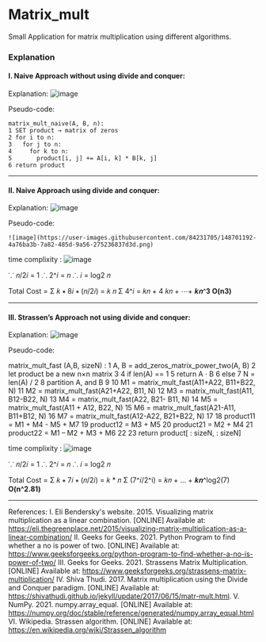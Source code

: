# Matrix_mult
Small Application for matrix multiplication using different algorithms.

### Explanation 
#### I. Naive Approach without using divide and conquer:

Explanation:
![image](https://user-images.githubusercontent.com/84231705/148701108-ced52c10-ff77-4005-b92c-f2b4801c412c.png)

Pseudo-code:
```
matrix_mult_naive(A, B, n):
1 SET product → matrix of zeros
2 for i to n:
3   for j to n:
4     for k to n:
5       product[i, j] += A[i, k] * B[k, j]
6 return product
```

<hr>

#### II. Naive Approach using divide and conquer:

Explanation:
![image](https://user-images.githubusercontent.com/84231705/148701172-30ff5dea-d54e-4d5d-a977-f9d4e49764b8.png)

Pseudo-code:
```
![image](https://user-images.githubusercontent.com/84231705/148701192-4a76ba3b-7a82-485d-9a56-275236837d3d.png)
```

time complixity : 
![image](https://user-images.githubusercontent.com/84231705/148701211-5921902f-e0cf-4f52-acd2-7083f47f180d.png)

⸪ 𝑛/2𝑖 = 1 
⸫ 2^𝑖 = 𝑛
⸫ 𝑖 = log2 𝑛

Total Cost = Σ 𝑘 ∗ 8𝑖 ∗ (𝑛/2𝑖) = 𝑘 𝑛 Σ 4^𝑖 = 
𝑘𝑛 + 4 𝑘𝑛 + ⋯+ 𝒌𝒏^𝟑
**O(n3)**

<hr>

#### III. Strassen’s Approach not using divide and conquer:

Explanation:
![image](https://user-images.githubusercontent.com/84231705/148701318-38d41673-9dd7-434a-b106-254b48c9dc36.png)

Pseudo-code:

matrix_mult_fast (A,B, sizeN) :
1 A, B = add_zeros_matrix_power_two(A, B)
2 let product be a new n×n matrix
3
4 if len(A) == 1
5     return A ⋅ B
6 else
7     N = len(A) / 2
8     partition A, and B
9
10    M1 = matrix_mult_fast(A11+A22, B11+B22, N)
11    M2 = matrix_mult_fast(A21+A22, B11, N)
12    M3 = matrix_mult_fast(A11, B12-B22, N)
13    M4 = matrix_mult_fast(A22, B21- B11, N)
14    M5 = matrix_mult_fast(A11 + A12, B22, N)
15    M6 = matrix_mult_fast(A21-A11, B11+B12, N)
16    M7 = matrix_mult_fast(A12-A22, B21+B22, N) 
17 
18    product11 = M1 + M4 - M5 + M7 
19    product12 = M3 + M5 
20    product21 = M2 + M4 
21    product22 = M1 – M2 + M3 + M6 
22 
23 return product[ : sizeN, : sizeN]

time complixity : 
![image](https://user-images.githubusercontent.com/84231705/148701404-2fdd7668-6d24-4c6d-91dc-a62dfc700e1d.png)


⸪ 𝑛/2𝑖 = 1 
⸫ 2^𝑖 = 𝑛
⸫ 𝑖 = log2 𝑛

Total Cost = Σ 𝑘 ∗ 7𝑖 ∗ (𝑛/2𝑖) = 𝑘 * 𝑛 Σ (7^𝑖/2^i) = 𝑘𝑛 + ... + 𝒌𝒏^log2(7)
**O(n^2.81)**


<hr>

References:
I. Eli Bendersky's website. 2015. Visualizing matrix multiplication as a linear combination. [ONLINE] Available at: https://eli.thegreenplace.net/2015/visualizing-matrix-multiplication-as-a-linear-combination/
II. Geeks for Geeks. 2021. Python Program to find whether a no is power of two. [ONLINE] Available at: https://www.geeksforgeeks.org/python-program-to-find-whether-a-no-is-power-of-two/
III. Geeks for Geeks. 2021. Strassens Matrix Multiplication. [ONLINE] Available at: https://www.geeksforgeeks.org/strassens-matrix-multiplication/
IV. Shiva Thudi. 2017. Matrix multiplication using the Divide and Conquer paradigm. [ONLINE] Available at: https://shivathudi.github.io/jekyll/update/2017/06/15/matr-mult.html.
V. NumPy. 2021. numpy.array_equal. [ONLINE] Available at: https://numpy.org/doc/stable/reference/generated/numpy.array_equal.html
VI. Wikipedia. Strassen algorithm. [ONLINE] Available at: https://en.wikipedia.org/wiki/Strassen_algorithm
